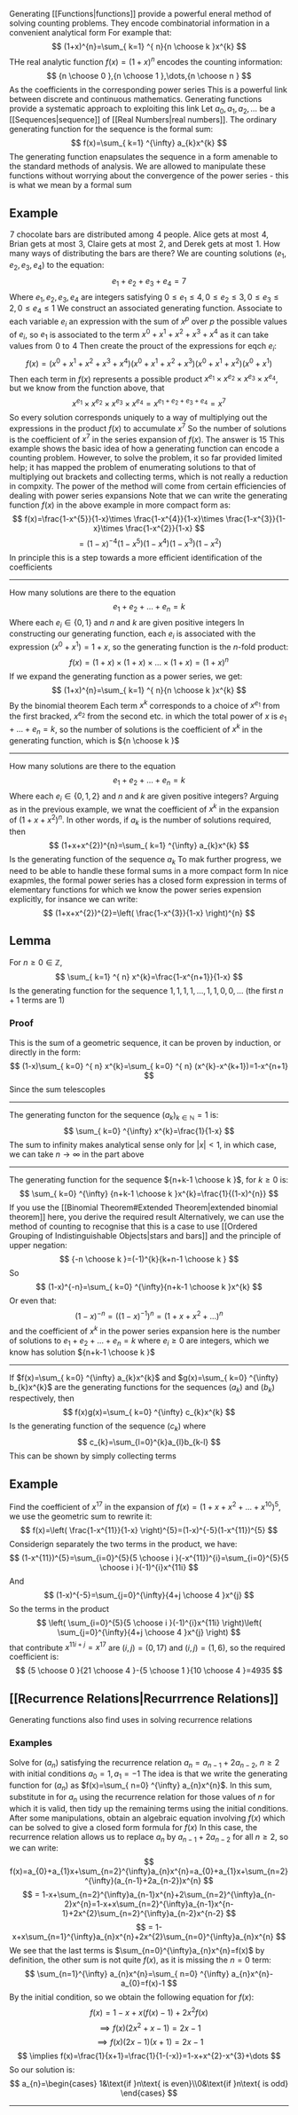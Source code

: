 Generating [[Functions|functions]] provide a powerful eneral method of solving counting problems. They encode combinatorial information in a convenient analytical form
For example that:
$$
(1+x)^{n}=\sum_{ k=1} ^{ n}{n \choose k }x^{k}
$$
THe real analytic function $f(x)=(1+x)^{n}$ encodes the counting information:
$$
{n \choose 0 },{n \choose 1 },\dots,{n \choose n }
$$
As the coefficients in the corresponding power series
This is a powerful link between discrete and continuous mathematics. Generating functions provide a systematic approach to exploiting this link
Let $a_{0},a_{1},a_{2},\dots$ be a [[Sequences|sequence]] of [[Real Numbers|real numbers]]. The ordinary generating function for the sequence is the formal sum:
$$
f(x)=\sum_{ k=1} ^{\infty}  a_{k}x^{k}
$$
The generating function enapsulates the sequence in a form amenable to the standard methods of analysis. We are allowed to manipulate these functions without worrying about the convergence of the power series - this is what we mean by a formal sum
## Example
$\hspace{0pt}7$ chocolate bars are distributed among $\hspace{0pt}4$ people. Alice gets at most $\hspace{0pt}4$, Brian gets at most $\hspace{0pt}3$, Claire gets at most $\hspace{0pt}2$, and Derek gets at most $\hspace{0pt}1$. How many ways of distributing the bars are there?
We are counting solutions $(e_{1},e_{2},e_{3},e_{4})$ to the equation:
$$
e_{1}+e_{2}+e_{3}+e_{4}=7
$$
Where $e_{1},e_{2},e_{3},e_{4}$ are integers satisfying $0\leq e_{1}\leq 4,0\leq e_{2}\leq 3,0\leq e_{3}\leq 2,0\leq e_{4}\leq 1$
We construct an associated generating function. Associate to each variable $e_{i}$ an expression with the sum of $x^{p}$ over $p$ the possible values of $e_{i}$, so $e_{1}$ is associated to the term $x^{0}+x^{1}+x^{2}+x^{3}+x^{4}$ as it can take values from $\hspace{0pt}0$ to $\hspace{0pt}4$
Then create the prouct of the expressions for eqch $e_{i}$:
$$
f(x)=(x^{0}+x^{1}+x^{2}+x^{3}+x^{4})(x^{0}+x^{1}+x^{2}+x^{3})(x^{0}+x^{1}+x^{2})(x^{0}+x^{1})
$$
Then each term in $f(x)$ represents a possible product $x^{e_{1}}\times x^{e_{2}}\times x^{e_{3}}\times x^{e_{4}}$, but we know from the function above, that
$$
x^{e_{1}}\times x^{e_{2}}\times x^{e_{3}}\times x^{e_{4}}=x^{e_{1}+e_{2}+e_{3}+e_{4}}=x^{7}
$$
So every solution corresponds uniquely to a way of multiplying out the expressions in the product $f(x)$ to accumulate $x^{7}$
So the number of solutions is the coefficient of $x^7$ in the series expansion of $f(x)$. The answer is 15
This example shows the basic idea of how a generating function can encode a counting problem. However, to solve the problem, it so far provided limited help; it has mapped the problem of enumerating solutions to that of multiplying out brackets and collecting terms, which is not really a reduction in compxity. The power of the method will come from certain efficiencies of dealing with power series expansions
Note that we can write the generating function $f(x)$ in the above example in more compact form as:
$$
f(x)=\frac{1-x^{5}}{1-x}\times \frac{1-x^{4}}{1-x}\times \frac{1-x^{3}}{1-x}\times \frac{1-x^{2}}{1-x}
$$
$$
= (1-x)^{-4}(1-x^{5})(1-x^{4})(1-x^{3})(1-x^{2})
$$
In principle this is a step towards a more efficient identification of the coefficients
___
How many solutions are there to the equation
$$
e_{1}+e_{2}+\dots+e_{n}=k
$$
Where each $e_{i}\in\{ 0,1 \}$ and $n$ and $k$ are given positive integers
In constructing our generating function, each $e_{i}$ is associated with the expression $(x^{0}+x^{1})=1+x$, so the generating function is the $n$-fold product:
$$
f(x)=(1+x)\times(1+x)\times\dots \times(1+x)=(1+x)^{n}
$$
If we expand the generating function as a power series, we get:
$$
(1+x)^{n}=\sum_{ k=1} ^{ n}{n \choose k }x^{k}
$$
By the binomial theorem
Each term $x^{k}$ corresponds to a choice of $x^{e_{1}}$ from the first bracked, $x^{e_{2}}$ from the second etc. in which the total power of $x$ is $e_{1}+\dots+e_{n}=k$, so the number of solutions is the coefficient of $x^{k}$ in the generating function, which is ${n \choose k }$
___
How many solutions are there to the equation
$$
e_{1}+e_{2}+\dots+e_{n}=k
$$
Where each $e_{i}\in\{ 0,1,2 \}$ and $n$ and $k$ are given positive integers?
Arguing as in the previous example, we wnat the coefficient of $x^{k}$ in the expansion of $(1+x+x^{2})^{n}$. In other words, if $a_{k}$ is the number of solutions required, then
$$
(1+x+x^{2})^{n}=\sum_{ k=1} ^{\infty}  a_{k}x^{k}
$$
Is the generating function of the sequence $a_{k}$
To mak further progress, we need to be able to handle these formal sums in a more compact form
In nice exapmles, the formal power series has a closed form expression in terms of elementary functions for which we know the power series expension explicitly, for insance we can write:
$$
(1+x+x^{2})^{2}=\left( \frac{1-x^{3}}{1-x} \right)^{n}
$$
## Lemma
For $n\geq 0\in\mathbb{Z}$,
$$
\sum_{ k=1} ^{ n}  x^{k}=\frac{1-x^{n+1}}{1-x}
$$
Is the generating function for the sequence $1,1,1,1,\dots,1,1,0,0,\dots$ (the first $n+1$ terms are 1)
### Proof
This is the sum of a geometric sequence, it can be proven by induction, or directly in the form:
$$
(1-x)\sum_{ k=0} ^{ n}  x^{k}=\sum_{ k=0} ^{ n}  (x^{k}-x^{k+1})=1-x^{n+1}
$$
Since the sum telescoples
___
The generating functon for the sequence $(a_{k})_{k\in\mathbb{N}}=1$ is:
$$
\sum_{ k=0} ^{\infty} x^{k}=\frac{1}{1-x} 
$$
The sum to infinity makes analytical sense only for $|x|<1$, in which case, we can take $n\to \infty$ in the part above
___
The generating function for the sequence ${n+k-1 \choose k }$, for $k\geq 0$ is:
$$
\sum_{ k=0} ^{\infty} {n+k-1 \choose k }x^{k}=\frac{1}{(1-x)^{n}}
$$
If you use the [[Binomial Theorem#Extended Theorem|extended binomial theorem]] here, you derive the required result
Alternatively, we can use the method of counting to recognise that this is a case to use [[Ordered Grouping of Indistinguishable Objects|stars and bars]] and the principle of upper negation:
$$
{-n \choose k }=(-1)^{k}{k+n-1 \choose k }
$$
So
$$
(1-x)^{-n}=\sum_{ k=0} ^{\infty}{n+k-1 \choose k }x^{k}
$$
Or even that:
$$
(1-x)^{-n}=((1-x)^{-1})^{n}=(1+x+x^{2}+\dots)^{n}
$$
and the coefficient of $x^{k}$ in the power series expansion here is the number of solutions to $e_{1}+e_{2}+\dots+e_{n}=k$ where $e_{i}\geq 0$ are integers, which we know has solution ${n+k-1 \choose k }$
___
If $f(x)=\sum_{ k=0} ^{\infty} a_{k}x^{k}$ and $g(x)=\sum_{ k=0} ^{\infty} b_{k}x^{k}$ are the generating functions for the sequences $(a_{k})$ and $(b_{k})$ respectively, then
$$
f(x)g(x)=\sum_{ k=0} ^{\infty}  c_{k}x^{k}
$$
Is the generating function of the sequence $(c_{k})$ where
$$
c_{k}=\sum_{l=0}^{k}a_{l}b_{k-l}
$$
This can be shown by simply collecting terms
## Example
Find the coefficient of $x^{17}$ in the expansion of $f(x)=(1+x+x^{2}+\dots+x^{10})^{5}$, we use the geometric sum to rewrite it:
$$
f(x)=\left( \frac{1-x^{11}}{1-x} \right)^{5}=(1-x)^{-5}(1-x^{11})^{5}
$$
Considerign separately the two terms in the product, we have:
$$
(1-x^{11})^{5}=\sum_{i=0}^{5}{5 \choose i }(-x^{11})^{i}=\sum_{i=0}^{5}{5 \choose i }(-1)^{i}x^{11i}
$$
And
$$
(1-x)^{-5}=\sum_{j=0}^{\infty}{4+j \choose 4 }x^{j}
$$
So the terms in the product
$$
\left( \sum_{i=0}^{5}{5 \choose i }(-1)^{i}x^{11i} \right)\left(  \sum_{j=0}^{\infty}{4+j \choose 4 }x^{j} \right)
$$
that contribute $x^{11i+j}=x^{17}$ are $(i,j)=(0,17)$ and $(i,j)=(1,6)$, so the required coefficient is:
$$
{5 \choose 0 }{21 \choose 4 }-{5 \choose 1 }{10 \choose 4 }=4935
$$
## [[Recurrence Relations|Recurrrence Relations]]
Generating functions also find uses in solving recurrence relations
### Examples
Solve for $(a_{n})$ satisfying the recurrence relation $a_{n}=a_{n-1}+2a_{n-2}$, $n\geq 2$ with initial conditions $a_{0}=1,a_{1}=-1$
The idea is that we write the generating function for $(a_{n})$ as $f(x)=\sum_{ n=0} ^{\infty} a_{n}x^{n}$. In this sum, substitute in for $a_{n}$ using the recurrence relation for those values of $n$ for which it is valid, then tidy up the remaining terms using the initial conditions. After some manipulations, obtain an algebraic equation involving $f(x)$ which can be solved to give a closed form formula for $f(x)$
In this case, the recurrence relation allows us to replace $a_{n}$ by $a_{n-1}+2a_{n-2}$ for all $n\geq 2$, so we can write:
$$
f(x)=a_{0}+a_{1}x+\sum_{n=2}^{\infty}a_{n}x^{n}=a_{0}+a_{1}x+\sum_{n=2}^{\infty}(a_{n-1}+2a_{n-2})x^{n}
$$
$$
= 1-x+\sum_{n=2}^{\infty}a_{n-1}x^{n}+2\sum_{n=2}^{\infty}a_{n-2}x^{n}=1-x+x\sum_{n=2}^{\infty}a_{n-1}x^{n-1}+2x^{2}\sum_{n=2}^{\infty}a_{n-2}x^{n-2}
$$
$$
= 1-x+x\sum_{n=1}^{\infty}a_{n}x^{n}+2x^{2}\sum_{n=0}^{\infty}a_{n}x^{n}
$$
We see that the last terms is $\sum_{n=0}^{\infty}a_{n}x^{n}=f(x)$ by definition, the other sum is not quite $f(x)$, as it is missing the $n=0$ term:
$$
\sum_{n=1}^{\infty} a_{n}x^{n}=\sum_{ n=0} ^{\infty}  a_{n}x^{n}-a_{0}=f(x)-1
$$
By the initial condition, so we obtain the following equation for $f(x)$:
$$
f(x)=1-x+x(f(x)-1)+2x^{2}f(x)
$$
$$
\implies f(x)(2x^{2}+x-1)=2x-1
$$
$$
\implies f(x)(2x-1)(x+1)=2x-1
$$
$$
\implies f(x)=\frac{1}{x+1}=\frac{1}{1-(-x)}=1-x+x^{2}-x^{3}+\dots
$$
So our solution is:
$$
a_{n}=\begin{cases}
1&\text{if }n\text{ is even}\\0&\text{if }n\text{ is odd}
\end{cases}
$$
___

